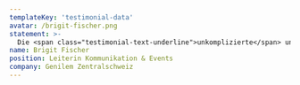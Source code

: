 ```yaml
---
templateKey: 'testimonial-data'
avatar: /brigit-fischer.png
statement: >-
  Die <span class="testimonial-text-underline">unkomplizierte</span> und <span class="testimonial-text-underline">effiziente</span> Softwareentwicklung mit Apptiva hat mich begeistert. Kreativ, effizient, hilfsbereit, schnell, unkompliziert – das ist für mich Apptiva!
name: Brigit Fischer
position: Leiterin Kommunikation & Events
company: Genilem Zentralschweiz
---
```

